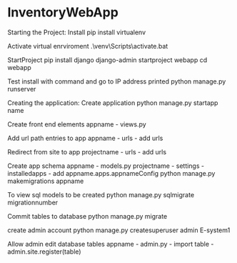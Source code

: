 # InventoryWebApp

Starting the Project:
Install
pip install virtualenv

Activate virtual enrviroment
.\venv\Scripts\activate.bat

StartProject
pip install django
django-admin startproject webapp
cd webapp

Test install with command and go to IP address printed
python manage.py runserver

Creating the application:
Create application
python manage.py startapp name

Create front end elements
appname - views.py

Add url path entries to app
appname - urls - add urls

Redirect from site to app
projectname - urls - add urls

Create app schema
appname - models.py
projectname - settings - installedapps - add appname.apps.appnameConfig
python manage.py makemigrations appname

To view sql models to be created
python manage.py sqlmigrate migrationnumber

Commit tables to database
python manage.py migrate

create admin account
python manage.py createsuperuser
admin
E-system1

Allow admin edit database tables
appname - admin.py - import table - admin.site.register(table)